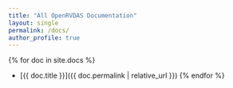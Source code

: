 ```yaml
---
title: "All OpenRVDAS Documentation"
layout: single
permalink: /docs/
author_profile: true
---
```

{% for doc in site.docs %}
  - [{{ doc.title }}]({{ doc.permalink | relative_url }})
{% endfor %}
